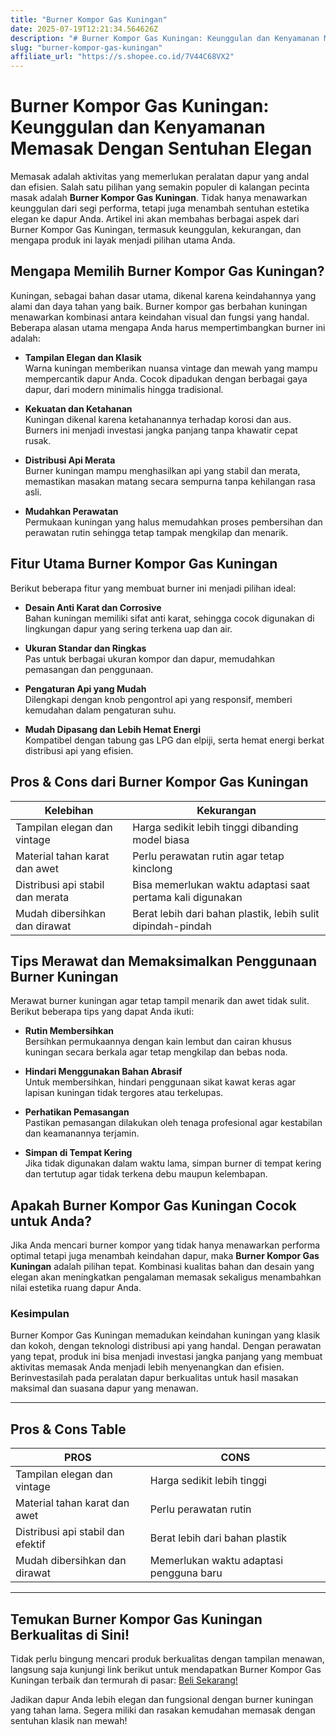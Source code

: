 ```yaml
---
title: "Burner Kompor Gas Kuningan"
date: 2025-07-19T12:21:34.564626Z
description: "# Burner Kompor Gas Kuningan: Keunggulan dan Kenyamanan Memasak Dengan Sentuhan Elegan..."
slug: "burner-kompor-gas-kuningan"
affiliate_url: "https://s.shopee.co.id/7V44C68VX2"
---
```

# Burner Kompor Gas Kuningan: Keunggulan dan Kenyamanan Memasak Dengan Sentuhan Elegan

Memasak adalah aktivitas yang memerlukan peralatan dapur yang andal dan efisien. Salah satu pilihan yang semakin populer di kalangan pecinta masak adalah **Burner Kompor Gas Kuningan**. Tidak hanya menawarkan keunggulan dari segi performa, tetapi juga menambah sentuhan estetika elegan ke dapur Anda. Artikel ini akan membahas berbagai aspek dari Burner Kompor Gas Kuningan, termasuk keunggulan, kekurangan, dan mengapa produk ini layak menjadi pilihan utama Anda.

## Mengapa Memilih Burner Kompor Gas Kuningan?

Kuningan, sebagai bahan dasar utama, dikenal karena keindahannya yang alami dan daya tahan yang baik. Burner kompor gas berbahan kuningan menawarkan kombinasi antara keindahan visual dan fungsi yang handal. Beberapa alasan utama mengapa Anda harus mempertimbangkan burner ini adalah:

- **Tampilan Elegan dan Klasik**  
  Warna kuningan memberikan nuansa vintage dan mewah yang mampu mempercantik dapur Anda. Cocok dipadukan dengan berbagai gaya dapur, dari modern minimalis hingga tradisional.

- **Kekuatan dan Ketahanan**  
  Kuningan dikenal karena ketahanannya terhadap korosi dan aus. Burners ini menjadi investasi jangka panjang tanpa khawatir cepat rusak.

- **Distribusi Api Merata**  
  Burner kuningan mampu menghasilkan api yang stabil dan merata, memastikan masakan matang secara sempurna tanpa kehilangan rasa asli.

- **Mudahkan Perawatan**  
  Permukaan kuningan yang halus memudahkan proses pembersihan dan perawatan rutin sehingga tetap tampak mengkilap dan menarik.

## Fitur Utama Burner Kompor Gas Kuningan

Berikut beberapa fitur yang membuat burner ini menjadi pilihan ideal:

- **Desain Anti Karat dan Corrosive**  
  Bahan kuningan memiliki sifat anti karat, sehingga cocok digunakan di lingkungan dapur yang sering terkena uap dan air.

- **Ukuran Standar dan Ringkas**  
  Pas untuk berbagai ukuran kompor dan dapur, memudahkan pemasangan dan penggunaan.

- **Pengaturan Api yang Mudah**  
  Dilengkapi dengan knob pengontrol api yang responsif, memberi kemudahan dalam pengaturan suhu.

- **Mudah Dipasang dan Lebih Hemat Energi**  
  Kompatibel dengan tabung gas LPG dan elpiji, serta hemat energi berkat distribusi api yang efisien.

## Pros & Cons dari Burner Kompor Gas Kuningan

| **Kelebihan** | **Kekurangan** |
|----------------|----------------|
| Tampilan elegan dan vintage | Harga sedikit lebih tinggi dibanding model biasa |
| Material tahan karat dan awet | Perlu perawatan rutin agar tetap kinclong |
| Distribusi api stabil dan merata | Bisa memerlukan waktu adaptasi saat pertama kali digunakan |
| Mudah dibersihkan dan dirawat | Berat lebih dari bahan plastik, lebih sulit dipindah-pindah |

## Tips Merawat dan Memaksimalkan Penggunaan Burner Kuningan

Merawat burner kuningan agar tetap tampil menarik dan awet tidak sulit. Berikut beberapa tips yang dapat Anda ikuti:

- **Rutin Membersihkan**  
  Bersihkan permukaannya dengan kain lembut dan cairan khusus kuningan secara berkala agar tetap mengkilap dan bebas noda.

- **Hindari Menggunakan Bahan Abrasif**  
  Untuk membersihkan, hindari penggunaan sikat kawat keras agar lapisan kuningan tidak tergores atau terkelupas.

- **Perhatikan Pemasangan**  
  Pastikan pemasangan dilakukan oleh tenaga profesional agar kestabilan dan keamanannya terjamin.

- **Simpan di Tempat Kering**  
  Jika tidak digunakan dalam waktu lama, simpan burner di tempat kering dan tertutup agar tidak terkena debu maupun kelembapan.

## Apakah Burner Kompor Gas Kuningan Cocok untuk Anda?

Jika Anda mencari burner kompor yang tidak hanya menawarkan performa optimal tetapi juga menambah keindahan dapur, maka **Burner Kompor Gas Kuningan** adalah pilihan tepat. Kombinasi kualitas bahan dan desain yang elegan akan meningkatkan pengalaman memasak sekaligus menambahkan nilai estetika ruang dapur Anda.

### Kesimpulan

Burner Kompor Gas Kuningan memadukan keindahan kuningan yang klasik dan kokoh, dengan teknologi distribusi api yang handal. Dengan perawatan yang tepat, produk ini bisa menjadi investasi jangka panjang yang membuat aktivitas memasak Anda menjadi lebih menyenangkan dan efisien. Berinvestasilah pada peralatan dapur berkualitas untuk hasil masakan maksimal dan suasana dapur yang menawan.

---

## Pros & Cons Table

| **PROS** | **CONS** |
|--------------------------|----------------------------------|
| Tampilan elegan dan vintage | Harga sedikit lebih tinggi |
| Material tahan karat dan awet | Perlu perawatan rutin |
| Distribusi api stabil dan efektif | Berat lebih dari bahan plastik |
| Mudah dibersihkan dan dirawat | Memerlukan waktu adaptasi pengguna baru |

---

## Temukan Burner Kompor Gas Kuningan Berkualitas di Sini!

Tidak perlu bingung mencari produk berkualitas dengan tampilan menawan, langsung saja kunjungi link berikut untuk mendapatkan Burner Kompor Gas Kuningan terbaik dan termurah di pasar: [Beli Sekarang!](https://s.shopee.co.id/7V44C68VX2)

Jadikan dapur Anda lebih elegan dan fungsional dengan burner kuningan yang tahan lama. Segera miliki dan rasakan kemudahan memasak dengan sentuhan klasik nan mewah!